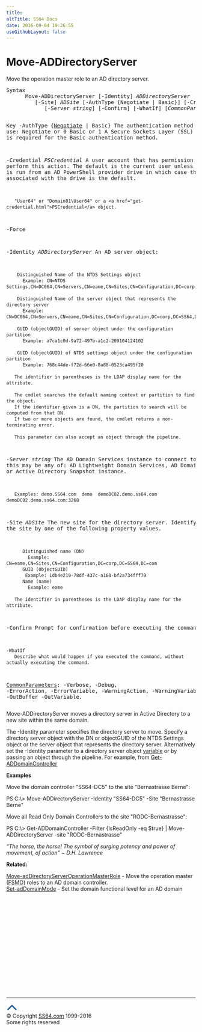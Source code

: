 ```yaml
---
title:
altTitle: SS64 Docs
date: 2016-09-04 19:26:55
useGithubLayout: false
---
```

<!-- #BeginLibraryItem "/Library/head_ps.lbi" --><!-- #EndLibraryItem --><h1>Move-ADDirectoryServer</h1>
<p>Move the operation master role to an AD directory server.</p>
<pre>Syntax
      Move-ADDirectoryServer [-Identity] <i>ADDirectoryServer</i>
         [-Site] <i>ADSite</i> [-AuthType {Negotiate | Basic}] [-Credential <i>PSCredential</i>]
            [-Server <i>string</i>] [-Confirm] [-WhatIf] [<i>CommonParameters</i>]

Key
   -AuthType {<u>Negotiate</u> | Basic}
       The authentication method to use:
          Negotiate or 0
          Basic or 1
       A Secure Sockets Layer (SSL) connection is required for the Basic authentication method.

   -Credential <i>PSCredential</i>
       A user account that has permission to perform this action.
       The default is the current user unless the cmdlet is run from an AD PowerShell provider drive
       in which case the account associated with the drive is the default.

       "User64" or "Domain01\User64" or a <a href="get-credential.html">PSCredential</a> object.

   -Force

   -Identity <i>ADDirectoryServer</i>
       An AD server object:

        Distinguished Name of the NTDS Settings object
          Example: CN=NTDS Settings,CN=DC064,CN=Servers,CN=eame,CN=Sites,CN=Configuration,DC=corp,DC=SS64,DC=com

        Distinguished Name of the server object that represents the directory server
          Example: CN=DC064,CN=Servers,CN=eame,CN=Sites,CN=Configuration,DC=corp,DC=SS64,DC=com

        GUID (objectGUID) of server object under the configuration partition
          Example: a7ca1c0d-9a72-497b-a1c2-209104124102

        GUID (objectGUID) of NTDS settings object under the configuration partition
          Example: 768c44de-f72d-66e0-8a88-0523ca495f20

       The identifier in parentheses is the LDAP display name for the attribute.

       The cmdlet searches the default naming context or partition to find the object.
       If the identifier given is a DN, the partition to search will be computed from that DN.
       If two or more objects are found, the cmdlet returns a non-terminating error.

       This parameter can also accept an object through the pipeline.

   -Server <i>string</i>
       The AD Domain Services instance to connect to, this may be any of: AD Lightweight Domain Services,
       AD Domain Services or Active Directory Snapshot instance.

       Examples: demo.SS64.com  demo  demoDC02.demo.ss64.com  demoDC02.demo.ss64.com:3268

   -Site <i>ADSite</i>
       The new site for the directory server.
       Identify the site by one of the following property values.

          Distinguished name (DN)
            Example: CN=eame,CN=Sites,CN=Configuration,DC=corp,DC=SS64,DC=com
          GUID (ObjectGUID)
           Example: 1db4e219-78df-437c-a160-bf2a734fff79
          Name (name)
            Example: eame

       The identifier in parentheses is the LDAP display name for the attribute.

   -Confirm
       Prompt for confirmation before executing the command.

    -WhatIf
       Describe what would happen if you executed the command, without actually executing the command.

   <a href="common.html">CommonParameters</a>:
       -Verbose, -Debug, -ErrorAction, -ErrorVariable, -WarningAction, -WarningVariable,
       -OutBuffer -OutVariable.</pre>
<p>Move-ADDirectoryServer  moves a directory server in Active Directory to a new site within the same domain.</p>
<p>The <span class="code">-Identity</span> parameter specifies the  directory server to move. Specify a directory server object with the DN or objectGUID of the NTDS Settings object or the server object that represents the directory server. 
Alternatively set the -Identity parameter to a directory server object <a href="syntax-variables.html">variable</a> or by passing an object through the pipeline. For example, from <a href="get-addomaincontroller.html">Get-ADDomainController</a></p>
<p><b>Examples</b></p>
<p>Move the domain controller "SS64-DC5" to the site "Bernastrasse  Berne":</p>
<p class="code">PS C:\&gt; Move-ADDirectoryServer -Identity "SS64-DC5" -Site "Bernastrasse Berne"</p>
<p>Move all Read Only Domain Controllers to the site "RODC-Bernastrasse":</p>
<p class="code">PS C:\&gt; Get-ADDomainController -Filter {IsReadOnly -eq $true} | Move-ADDirectoryServer -site "RODC-Bernastrasse"</p>
<p class="quote"><i>“The horse, the horse! The symbol of surging potency and power of movement, of action” ~ D.H. Lawrence</i></p>
<p><b>Related:</b></p>
<p><a href="move-addirectoryserveroperationmasterrole.html">Move-adDirectoryServerOperationMasterRole</a> - Move the operation master (<abbr title="Flexible Single Master Operations">FSMO</abbr>) roles to an AD domain controller.<a href="set-addomain.html"><br>
</a><a href="set-addomainmode.html">Set-adDomainMode</a> - Set the domain functional level for an AD domain</p><!-- #BeginLibraryItem "/Library/foot_ps.lbi" --><p>
<!-- PowerShell300 -->
<ins class="adsbygoogle" style="display:inline-block;width:300px;height:250px" data-ad-client="ca-pub-6140977852749469" data-ad-slot="6253539900"></ins>
<script>
(adsbygoogle = window.adsbygoogle || []).push({});
</script></p>
<hr>
<div id="bl" class="footer"><a href="move-addirectoryserver.html#"><img src="../images/top.png" width="30" height="22" alt="Back to the Top"></a></div>
<div id="br" class="footer, tagline">© Copyright <a href="http://ss64.com/">SS64.com</a> 1999-2016<br>
Some rights reserved</div><!-- #EndLibraryItem -->

